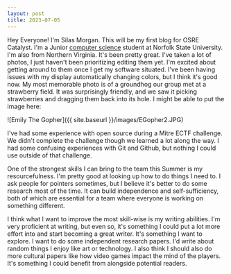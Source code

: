```yaml
---
layout: post
title: 2023-07-05
---
```



Hey Everyone! I'm Silas Morgan. This will be my first blog for OSRE Catalyst. I'm a Junior [computer science](https://www.nsu.edu/cs/bs-computer-science) student at Norfolk State University. I'm also from Northern Virginia. It's been pretty great. I've taken a lot of photos, I just haven't been prioritizing editing them yet. I'm excited about getting around to them once I get my software situated. I've been having issues with my display automatically changing colors, but I think it's good now. My most memorable photo is of a groundhog our group met at a strawberry field. It was surprisingly friendly, and we saw it picking strawberries and dragging them back into its hole. I might be able to put the image here: 

![Emily The Gopher]({{ site.baseurl }}/images/EGopher2.JPG)

I've had some experience with open source during a Mitre ECTF challenge. We didn't complete the challenge though we learned a lot along the way. I had some confusing experiences with Git and Github, but nothing I could use outside of that challenge. 

One of the strongest skills I can bring to the team this Summer is my resourcefulness. I'm pretty good at looking up how to do things I need to. I ask people for pointers sometimes, but I believe it's better to do some research most of the time. It can build independence and self-sufficiency, both of which are essential for a team where everyone is working on something different. 

I think what I want to improve the most skill-wise is my writing abilities. I'm very proficient at writing, but even so, it's something I could put a lot more effort into and start becoming a great writer. It's something I want to explore. I want to do some independent research papers. I'd write about random things I enjoy like art or technology. I also think I should also do more cultural papers like how video games impact the mind of the players. It's something I could benefit from alongside potential readers.
